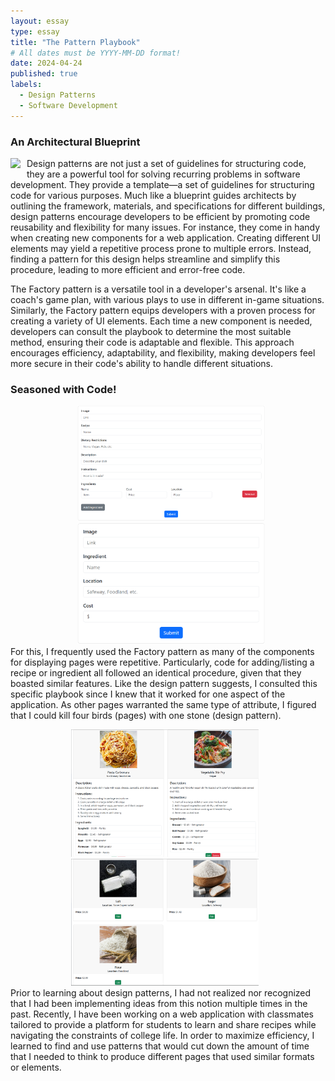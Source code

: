 ```yaml
---
layout: essay
type: essay
title: "The Pattern Playbook"
# All dates must be YYYY-MM-DD format!
date: 2024-04-24
published: true
labels:
  - Design Patterns
  - Software Development
---
```


### An Architectural Blueprint

<div style="float: left; margin-right: 10px;">
  <img width="250px" class="rounded" src="https://pics.craiyon.com/2023-06-16/513455ad7f7942a78a225151906b1d79.webp"> 
</div>

Design patterns are not just a set of guidelines for structuring code, they are a powerful tool for solving recurring problems in software development. They provide a template—a set of guidelines for structuring code for various purposes. Much like a blueprint guides architects by outlining the framework, materials, and specifications for different buildings, design patterns encourage developers to be efficient by promoting code reusability and flexibility for many issues. For instance, they come in handy when creating new components for a web application. Creating different UI elements may yield a repetitive process prone to multiple errors. Instead, finding a pattern for this design helps streamline and simplify this procedure, leading to more efficient and error-free code. 

The Factory pattern is a versatile tool in a developer's arsenal. It's like a coach's game plan, with various plays to use in different in-game situations. Similarly, the Factory pattern equips developers with a proven process for creating a variety of UI elements. Each time a new component is needed, developers can consult the playbook to determine the most suitable method, ensuring their code is adaptable and flexible. This approach encourages efficiency, adaptability, and flexibility, making developers feel more secure in their code's ability to handle different situations. 

### Seasoned with Code!

<div style="float: right; text-align: center; margin-left: 10px;">
  <img width="300px" class="rounded" src="https://raw.githubusercontent.com/k-deguz/k-deguz.github.io/main/img/design/add recipe.PNG">
  <img width="300px" class="rounded" src="https://raw.githubusercontent.com/k-deguz/k-deguz.github.io/main/img/design/add ingredient.PNG"> 
</div>

For this, I frequently used the Factory pattern as many of the components for displaying pages were repetitive. Particularly, code for adding/listing a recipe or ingredient all followed an identical procedure, given that they boasted similar features. Like the design pattern suggests, I consulted this specific playbook since I knew that it worked for one aspect of the application. As other pages warranted the same type of attribute, I figured that I could kill four birds (pages) with one stone (design pattern). 

<div style="float: left; text-align: center; margin-right: 10px;">
  <img width="300px" class="rounded" src="https://raw.githubusercontent.com/k-deguz/k-deguz.github.io/main/img/design/recipes.PNG">
  <img width="300px" class="rounded" src="https://raw.githubusercontent.com/k-deguz/k-deguz.github.io/main/img/design/ingredients.PNG"> 
</div>

Prior to learning about design patterns, I had not realized nor recognized that I had been implementing ideas from this notion multiple times in the past. Recently, I have been working on a web application with classmates tailored to provide a platform for students to learn and share recipes while navigating the constraints of college life. In order to maximize efficiency, I learned to find and use patterns that would cut down the amount of time that I needed to think to produce different pages that used similar formats or elements. 

